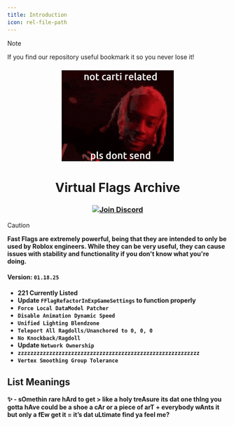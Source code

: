 ```yaml
---
title: Introduction
icon: rel-file-path	
---
```


> [!NOTE]
> If you find our repository useful bookmark it so you never lose it!

<h3 align="center">
  <img src="assets/plsnosend.gif" width="256" alt="YVL">
</h3>

<h1 align="center">Virtual Flags Archive</h1>

<h3 align="center">
  <a href="https://discord.gg/6zqNQTSkrg">
    <img src="https://img.shields.io/discord/1241247795470536725?logo=discord&logoColor=white&label=discord&color=4d3dff" width="156" alt="Join Discord">
  </a>
</h3>

> [!CAUTION]
> **Fast Flags are extremely powerful, being that they are intended to only be used by Roblox engineers. While they can be very useful, they can cause issues with stability and functionality if you don't know what you're doing.**

#### Version: `01.18.25`
* **221 Currently Listed**
* **Update `FFlagRefactorInExpGameSettings` to function properly**
* **`Force Local DataModel Patcher`**
* **`Disable Animation Dynamic Speed`**
* **`Unified Lighting Blendzone`**
* **`Teleport All Ragdolls/Unanchored to 0, 0, 0`**
* **`No Knockback/Ragdoll`**
* **Update `Network Ownership`**
* **`zzzzzzzzzzzzzzzzzzzzzzzzzzzzzzzzzzzzzzzzzzzzzzzzzzzzzzzzzz`**
* **`Vertex Smoothing Group Tolerance`**

## List Meanings
**✨ - sOmethin rare hArd to get > like a holy treAsure its dat one thIng you gotta hAve could be a shoe a cAr or a piece of arT + everybody wAnts it but only a fEw get it = it’s dat uLtimate find ya feel me?**

